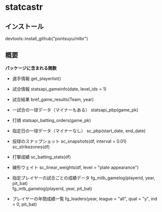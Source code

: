 # statcastr
## インストール
devtools::install_github("pontsuyu/mlbr")

## 概要
**パッケージに含まれる関数**

- 選手情報
get_playerlist()

- 試合情報
statsapi_gameinfo(date, level_ids = 1)

- 試合結果
bref_game_results(Team, year)

- 一試合の一球データ（マイナーもある）
statsapi_pbp(game_pk)

- 打順
statsapi_batting_orders(game_pk)

- 指定日の一球データ（マイナーなし）
sc_pbp(start_date, end_date)

- 投球のスナップショット
sc_snapshots(df, interval = 0.01)
sc_strikezones(df)

- 打撃成績
sc_batting_stats(df)

- 線形ウェイト
sc_linear_weights(df, level = "plate appearance")

- 指定プレイヤーの試合ごとの成績データ
fg_milb_gamelog(playerid, year, pit_bat)<br>
fg_mlb_gamelog(playerid, year, pit_bat)

- プレイヤーの年間成績一覧
fg_leaders(year, league = "all", qual = "y", ind = 0, pit_bat)

